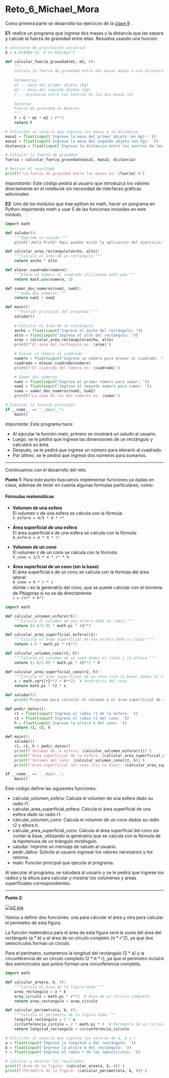 # Reto_6_Michael_Mora

Como primera parte se desarrolla los ejercicos de la [clase 9](http://https://github.com/fegonzalez7/pdc_unal_clase9 "clase 9") .

**E1**: realice un programa que ingrese dos masas y la distancia que las separa y calcule la fuerza de gravedad entre ellas. Resuelva usando una función.

```python
# Constante de gravitación universal
G = 6.67430e-11  # en N(m/kg)^2

def calcular_fuerza_gravedad(m1, m2, r):
    """
    Calcula la fuerza de gravedad entre dos masas dadas a una distancia.
    
    Parámetros:
    m1 -- masa del primer objeto (kg)
    m2 -- masa del segundo objeto (kg)
    r -- distancia entre los centros de las dos masas (m)
    
    Retorna:
    Fuerza de gravedad en Newtons
    """
    F = G * m1 * m2 / r**2
    return F

# Solicitar al usuario que ingrese las masas y la distancia
masa1 = float(input('Ingrese la masa del primer objeto (en kg): '))
masa2 = float(input('Ingrese la masa del segundo objeto (en kg): '))
distancia = float(input('Ingrese la distancia entre los centros de las dos masas (en m): '))

# Calcular la fuerza de gravedad
fuerza = calcular_fuerza_gravedad(masa1, masa2, distancia)

# Mostrar el resultado
print(f'La fuerza de gravedad entre las masas es: {fuerza} N')

```
*Imporatante:* Este código pedirá al usuario que introduzca los valores directamente en el notebook sin necesidad de interfaces gráficas adicionales

**E2**:  Uno de los módulos que trae python es math, hacer un porgrama en Python importando math y usar 5 de las funciones incluidas en este módulo.


```python
import math

def saludar():
    """Imprime un saludo."""
    print("¡Hola Profe! Aqui puedes mirar la aplicacion del ejercicio.")

def calcular_area_rectangulo(ancho, alto):
    """Calcula el área de un rectángulo."""
    return ancho * alto

def elevar_cuadrado(numero):
    """Eleva un número al cuadrado utilizando math.pow."""
    return math.pow(numero, 2)

def sumar_dos_numeros(num1, num2):
    """Suma dos números."""
    return num1 + num2

def main():
    """Función principal del programa."""
    saludar()
    
    # Calcular el área de un rectángulo
    ancho = float(input("Ingrese el ancho del rectángulo: "))
    alto = float(input("Ingrese el alto del rectángulo: "))
    area = calcular_area_rectangulo(ancho, alto)
    print(f"El área del rectángulo es: {area}")

    # Elevar un número al cuadrado
    numero = float(input("Ingrese un número para elevar al cuadrado: "))
    cuadrado = elevar_cuadrado(numero)
    print(f"El cuadrado del número es: {cuadrado}")

    # Sumar dos números
    num1 = float(input("Ingrese el primer número para sumar: "))
    num2 = float(input("Ingrese el segundo número para sumar: "))
    suma = sumar_dos_numeros(num1, num2)
    print(f"La suma de los dos números es: {suma}")

# Ejecutar la función principal
if __name__ == "__main__":
    main()

```
*Importante*: Este programa hace:

+ Al ejecutar la función main, primero se mostrará un saludo al usuario.
+ Luego, se le pedirá que ingrese las dimensiones de un rectángulo y calculará su área.
+ Después, se le pedirá que ingrese un número para elevarlo al cuadrado.
+ Por último, se le pedirá que ingrese dos números para sumarlos.
______________________
Continuamos con el desarrollo del reto.

**Punto 1**:
Para este punto buscamos implementar funciones ya dadas en clase, ademas de tener en cuenta algunas formulas particulares, como:

#### Fórmulas matemáticas

- **Volumen de una esfera**  
  El volumen `V` de una esfera se calcula con la fórmula:  
  `V_esfera = 4/3 * π * r³`

- **Área superficial de una esfera**  
  El área superficial `A` de una esfera se calcula con la fórmula:  
  `A_esfera = 4 * π * r²`

- **Volumen de un cono**  
  El volumen `V` de un cono se calcula con la fórmula:  
  `V_cono = 1/3 * π * r² * h`

- **Área superficial de un cono (sin la base)**  
  El área superficial `A` de un cono se calcula con la fórmula del área lateral:  
  `A_cono = π * r * ℓ`  
  donde `ℓ` es la generatriz del cono, que se puede calcular con el teorema de Pitágoras si no se da directamente:  
  `ℓ = √(r² + h²)`

```python
import math

def calcular_volumen_esfera(r1):
    """Calcula el volumen de una esfera dado su radio."""
    return (4.0/3.0) * math.pi * r1**3

def calcular_area_superficial_esfera(r1):
    """Calcula el área superficial de una esfera dado su radio."""
    return 4.0 * math.pi * r1**2

def calcular_volumen_cono(r2, h):
    """Calcula el volumen de un cono dados el radio y la altura."""
    return (1.0/3.0) * math.pi * r2**2 * h

def calcular_area_superficial_cono(r2, h):
    """Calcula el área superficial de un cono (sin la base) dados el radio y la altura."""
    s = math.sqrt(r2**2 + h**2)  # Generatriz del cono
    return math.pi * r2 * s

def saludar():
    print("Programa para calcular el volumen y el área superficial de una esfera y un cono.")

def pedir_datos():
    r1 = float(input('Ingrese el radio r1 de la esfera: '))
    r2 = float(input('Ingrese el radio r2 del cono: '))
    h = float(input('Ingrese la altura h del cono: '))
    return r1, r2, h

def main():
    saludar()
    r1, r2, h = pedir_datos()
    print(f'Volumen de la esfera: {calcular_volumen_esfera(r1)}')
    print(f'Área superficial de la esfera: {calcular_area_superficial_esfera(r1)}')
    print(f'Volumen del cono: {calcular_volumen_cono(r2, h)}')
    print(f'Área superficial del cono (sin la base): {calcular_area_superficial_cono(r2, h)}')

if __name__ == '__main__':
    main()

```

Este código define las siguientes funciones:

+ calcular_volumen_esfera: Calcula el volumen de una esfera dado su radio r1.
+ calcular_area_superficial_esfera: Calcula el área superficial de una esfera dado su radio r1.
+ calcular_volumen_cono: Calcula el volumen de un cono dados su radio r2 y altura h.
+ calcular_area_superficial_cono: Calcula el área superficial del cono sin contar la base, utilizando la generatriz que se calcula con la fórmula de la hipotenusa de un triángulo rectángulo.
+ saludar: Imprime un mensaje de saludo al usuario.
+ pedir_datos: Solicita al usuario ingresar los valores necesarios y los retorna.
+ main: Función principal que ejecuta el programa.

Al ejecutar el programa, se saludará al usuario y se le pedirá que ingrese los radios y la altura para calcular y mostrar los volúmenes y áreas superficiales correspondientes.

______________________
**Punto 2**:

[![p2.jpg](https://i.postimg.cc/wv7bV32p/p2.jpg)](https://postimg.cc/62x06WFj)

Vamos a definir dos funciones: una para calcular el área y otra para calcular el perímetro de esta figura.

La función matemática para el área de esta figura será la suma del área del rectángulo (a * b) y el área de un círculo completo (π * r^2), ya que dos semicírculos forman un círculo.

Para el perímetro, sumaremos la longitud del rectángulo (2 * a) y la circunferencia de un círculo completo (2 * π * r), ya que el perímetro incluirá dos semicírculos que juntos forman una circunferencia completa.

```python
import math

def calcular_area(a, b, r):
    """Calcula el área de la figura dada."""
    area_rectangulo = a * b
    area_circulo = math.pi * r**2  # Área de un círculo completo
    return area_rectangulo + area_circulo

def calcular_perimetro(a, b, r):
    """Calcula el perímetro de la figura dada."""
    longitud_rectangulo = 2 * a
    circunferencia_circulo = 2 * math.pi * r  # Perímetro de un círculo completo
    return longitud_rectangulo + circunferencia_circulo

# Solicitar al usuario que ingrese los valores de a, b y r
a = float(input('Ingrese la longitud a del rectángulo: '))
b = float(input('Ingrese la altura b del rectángulo: '))
r = float(input('Ingrese el radio r de los semicírculos: '))

# Calcular y mostrar los resultados
print(f'Área de la figura: {calcular_area(a, b, r)}')
print(f'Perímetro de la figura: {calcular_perimetro(a, b, r)}')

```

